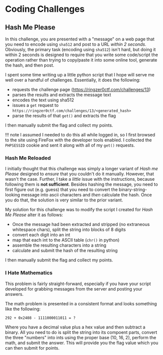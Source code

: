 # Coding Challenges

## Hash Me Please

In this challenge, you are presented with a "message" on a web page that you need to encode using `sha512` and post to a URL _within 2 seconds_. Obviously, the primary task (encoding using `sha512`) isn't hard, but doing it within 2 seconds is designed to require that you write some code/script the operation rather than trying to copy/paste it into some online tool, generate the hash, and then post.

I spent some time writing up a little python script that I hope will serve me well over a handful of challenges. Essentially, it does the following:

- requests the challenge page (https://ringzer0ctf.com/challenges/13)
- parses the results and extracts the message text
- encodes the text using sha512
- issues a `get` request to `https://ringzer0ctf.com/challenges/13/<generated_hash>`
- parse the results of that `get()` and extracts the flag

I then manually submit the flag and collect my points.

!!! note
    I assumed I needed to do this all while logged in, so I first browsed to the site using FireFox with the developer tools enabled. I collected the `PHPSESSID` cookie and sent it along with all of my `get()` requests.

### Hash Me Reloaded

I initially thought that this challenge was simply a longer variant of _Hash me Please_ designed to *ensure* that you couldn't do it manually. However, that wasn't the case. Further, I take a _little_ issue with the instructions, because following them is __not sufficient__. Besides hashing the message, you need to first figure out (e.g. guess) that you need to convert the binary-string-looking message into ascii characters and *then* calculate the hash. Once you do that, the solution is very similar to the prior variant. 

My solution for this challenge was to modify the script I created for _Hash Me Please_ alter it as follows:

- Once the message had been extracted and stripped (no extraneous whitespace chars), split the string into blocks of 8 digits
- convert each digit into an int
- map that each int to the ASCII table (`chr()` in python)
- assemble the resulting characters into a string
- calculate and submit the hash of the resulting string

I then manually submit the flag and collect my points.

### I Hate Mathematics

This problem is fairly straight-forward, especially if you have your script developed for grabbing messages from the server and posting your answers.

The math problem is presented in a consistent format and looks something like the following:

```
292 + 0x2408 - 1111000011011 = ?
```

Where you have a decimal value plus a hex value and then subtract a binary. All you need to do is split the string into its compoent parts, convert the three "numbers" into ints using the proper base (10, 16, 2), perform the math, and submit the answer. This will provide you the flag value which you can then submit for points.
